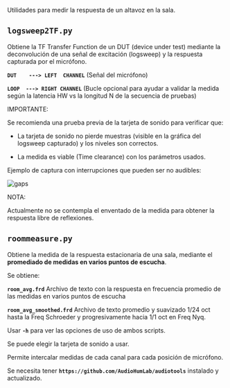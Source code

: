 Utilidades para medir la respuesta de un altavoz en la sala.

## `logsweep2TF.py`

Obtiene la TF Transfer Function de un DUT (device under test) mediante
la deconvolución de una señal de excitación (logsweep) y
la respuesta capturada por el micrófono.

**`DUT    ---> LEFT  CHANNEL`**  (Señal del micrófono)

**`LOOP  ---> RIGHT CHANNEL`** (Bucle opcional para ayudar a validar la medida según la latencia HW vs la longitud N de la secuencia de pruebas)

IMPORTANTE:

Se recomienda una prueba previa de la tarjeta de sonido para verificar que:

- La tarjeta de sonido no pierde muestras (visible en la gráfica del logsweep capturado) y los niveles son correctos.

- La medida es viable (Time clearance) con los parámetros usados.

Ejemplo de captura con interrupciones que pueden ser no audibles:

![gaps](https://github.com/Rsantct/DRC/blob/master/logsweep2TF/gaps_in_recorded.jpg)

NOTA:

Actualmente no se contempla el enventado de la medida para obtener la respuesta libre de reflexiones.


## `roommeasure.py`

Obtiene la medida de la respuesta estacionaria de una sala, mediante el **promediado de medidas en varios puntos de escucha**.

Se obtiene:

**`room_avg.frd`**
Archivo de texto con la respuesta en frecuencia promedio de las medidas en varios puntos de escucha

**`room_avg_smoothed.frd`**
Archivo de texto promedio y suavizado 1/24 oct hasta la Freq Schroeder y progresivamente hacia 1/1 oct en Freq Nyq.

Usar **`-h`** para ver las opciones de uso de ambos scripts.

Se puede elegir la tarjeta de sonido a usar.

Permite intercalar medidas de cada canal para cada posición de micrófono.

Se necesita tener **`https://github.com/AudioHumLab/audiotools`** instalado y actualizado.
